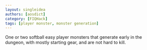 ```yaml
---
layout: singleidea
authors: [aosdict]
category: [FIQHack]
tags: [player monster, monster generation]
---
```

One or two softball easy player monsters that generate early in the dungeon, with mostly starting gear, and are not hard to kill.
